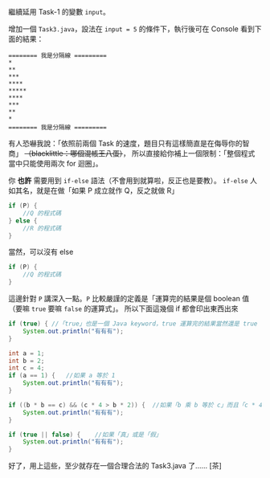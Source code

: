 繼續延用 Task-1 的變數 `input`。

增加一個 `Task3.java`，設法在 `input = 5` 的條件下，執行後可在 Console 看到下面的結果：


```
======== 我是分隔線 =========
*
**
***
****
*****
****
***
**
*
======== 我是分隔線 =========
```

有人恐嚇我說：「依照前兩個 Task 的速度，題目只有這樣簡直是在侮辱你的智商」 ~~（blacklittle：哪個混帳王八蛋）~~，
所以直接給你補上一個限制：「整個程式當中只能使用兩次 for 迴圈」。

你 **也許** 需要用到 `if-else` 語法（不會用到就算啦，反正也是要教）。
`if-else` 人如其名，就是在做「如果 P 成立就作 Q，反之就做 R」

```Java
if (P) {
	//Q 的程式碼
} else {
	//R 的程式碼
}
```

當然，可以沒有 else

```Java
if (P) {
	//Q 的程式碼
}
```

這邊針對 `P` 講深入一點。`P` 比較嚴謹的定義是「運算完的結果是個 boolean 值（要嘛 `true` 要嘛 `false` 的運算式」。
所以下面這幾個 if 都會印出東西出來

```Java
if (true) {	//「true」也是一個 Java keyword，true 運算完的結果當然還是 true
	System.out.println("有有有");
}

int a = 1;
int b = 2;
int c = 4;
if (a == 1) {	//如果 a 等於 1
	System.out.println("有有有");
}

if ((b * b == c) && (c * 4 > b * 2)) {	//如果「b 乘 b 等於 c」而且「c * 4 大於 b * 2」
	System.out.println("有有有");
}

if (true || false) {	//如果「真」或是「假」
	System.out.println("有有有");
}
```

好了，用上這些，至少就存在一個合理合法的 Task3.java 了...... [茶]
